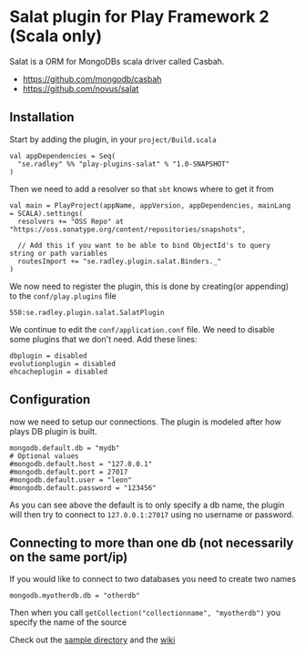 # Salat plugin for Play Framework 2 (Scala only)
Salat is a ORM for MongoDBs scala driver called Casbah.

 * https://github.com/mongodb/casbah
 * https://github.com/novus/salat

## Installation
Start by adding the plugin, in your `project/Build.scala`

    val appDependencies = Seq(
      "se.radley" %% "play-plugins-salat" % "1.0-SNAPSHOT"
    )

Then we need to add a resolver so that `sbt` knows where to get it from

    val main = PlayProject(appName, appVersion, appDependencies, mainLang = SCALA).settings(
      resolvers += "OSS Repo" at "https://oss.sonatype.org/content/repositories/snapshots",

      // Add this if you want to be able to bind ObjectId's to query string or path variables
      routesImport += "se.radley.plugin.salat.Binders._"
    )

We now need to register the plugin, this is done by creating(or appending) to the `conf/play.plugins` file

    550:se.radley.plugin.salat.SalatPlugin

We continue to edit the `conf/application.conf` file. We need to disable some plugins that we don't need.
Add these lines:

    dbplugin = disabled
    evolutionplugin = disabled
    ehcacheplugin = disabled

## Configuration
now we need to setup our connections. The plugin is modeled after how plays DB plugin is built.

    mongodb.default.db = "mydb"
    # Optional values
    #mongodb.default.host = "127.0.0.1"
    #mongodb.default.port = 27017
    #mongodb.default.user = "leon"
    #mongodb.default.password = "123456"

As you can see above the default is to only specify a db name, the plugin will then try to connect to `127.0.0.1:27017` using no username or password.

## Connecting to more than one db (not necessarily on the same port/ip)
If you would like to connect to two databases you need to create two names

    mongodb.myotherdb.db = "otherdb"

Then when you call `getCollection("collectionname", "myotherdb")` you specify the name of the source

Check out the [sample directory](https://github.com/leon/play-salat/tree/master/sample) and the [wiki](https://github.com/leon/play-salat/wiki)